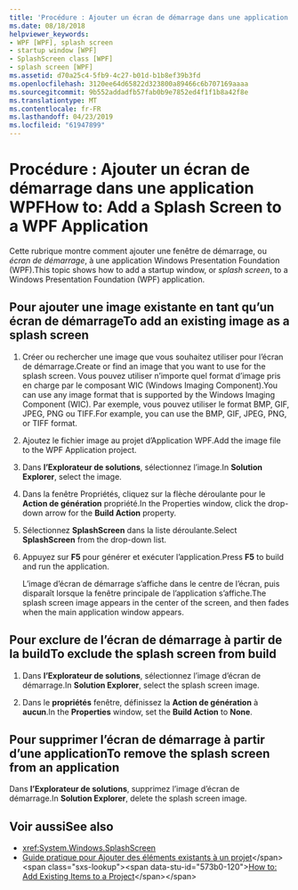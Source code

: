 ```yaml
---
title: 'Procédure : Ajouter un écran de démarrage dans une application WPF'
ms.date: 08/18/2018
helpviewer_keywords:
- WPF [WPF], splash screen
- startup window [WPF]
- SplashScreen class [WPF]
- splash screen [WPF]
ms.assetid: d70a25c4-5fb9-4c27-b01d-b1b8ef39b3fd
ms.openlocfilehash: 3120ee64d65822d323800a89466c6b707169aaaa
ms.sourcegitcommit: 9b552addadfb57fab0b9e7852ed4f1f1b8a42f8e
ms.translationtype: MT
ms.contentlocale: fr-FR
ms.lasthandoff: 04/23/2019
ms.locfileid: "61947899"
---
```

# <a name="how-to-add-a-splash-screen-to-a-wpf-application"></a><span data-ttu-id="573b0-102">Procédure : Ajouter un écran de démarrage dans une application WPF</span><span class="sxs-lookup"><span data-stu-id="573b0-102">How to: Add a Splash Screen to a WPF Application</span></span>

<span data-ttu-id="573b0-103">Cette rubrique montre comment ajouter une fenêtre de démarrage, ou *écran de démarrage*, à une application Windows Presentation Foundation (WPF).</span><span class="sxs-lookup"><span data-stu-id="573b0-103">This topic shows how to add a startup window, or *splash screen*, to a Windows Presentation Foundation (WPF) application.</span></span>

## <a name="to-add-an-existing-image-as-a-splash-screen"></a><span data-ttu-id="573b0-104">Pour ajouter une image existante en tant qu’un écran de démarrage</span><span class="sxs-lookup"><span data-stu-id="573b0-104">To add an existing image as a splash screen</span></span>

1. <span data-ttu-id="573b0-105">Créer ou rechercher une image que vous souhaitez utiliser pour l’écran de démarrage.</span><span class="sxs-lookup"><span data-stu-id="573b0-105">Create or find an image that you want to use for the splash screen.</span></span> <span data-ttu-id="573b0-106">Vous pouvez utiliser n’importe quel format d’image pris en charge par le composant WIC (Windows Imaging Component).</span><span class="sxs-lookup"><span data-stu-id="573b0-106">You can use any image format that is supported by the Windows Imaging Component (WIC).</span></span> <span data-ttu-id="573b0-107">Par exemple, vous pouvez utiliser le format BMP, GIF, JPEG, PNG ou TIFF.</span><span class="sxs-lookup"><span data-stu-id="573b0-107">For example, you can use the BMP, GIF, JPEG, PNG, or TIFF format.</span></span>

2. <span data-ttu-id="573b0-108">Ajoutez le fichier image au projet d’Application WPF.</span><span class="sxs-lookup"><span data-stu-id="573b0-108">Add the image file to the WPF Application project.</span></span>

3. <span data-ttu-id="573b0-109">Dans **l’Explorateur de solutions**, sélectionnez l’image.</span><span class="sxs-lookup"><span data-stu-id="573b0-109">In **Solution Explorer**, select the image.</span></span>

4. <span data-ttu-id="573b0-110">Dans la fenêtre Propriétés, cliquez sur la flèche déroulante pour le **Action de génération** propriété.</span><span class="sxs-lookup"><span data-stu-id="573b0-110">In the Properties window, click the drop-down arrow for the **Build Action** property.</span></span>

5. <span data-ttu-id="573b0-111">Sélectionnez **SplashScreen** dans la liste déroulante.</span><span class="sxs-lookup"><span data-stu-id="573b0-111">Select **SplashScreen** from the drop-down list.</span></span>

6. <span data-ttu-id="573b0-112">Appuyez sur **F5** pour générer et exécuter l’application.</span><span class="sxs-lookup"><span data-stu-id="573b0-112">Press **F5** to build and run the application.</span></span>

     <span data-ttu-id="573b0-113">L’image d’écran de démarrage s’affiche dans le centre de l’écran, puis disparaît lorsque la fenêtre principale de l’application s’affiche.</span><span class="sxs-lookup"><span data-stu-id="573b0-113">The splash screen image appears in the center of the screen, and then fades when the main application window appears.</span></span>

## <a name="to-exclude-the-splash-screen-from-build"></a><span data-ttu-id="573b0-114">Pour exclure de l’écran de démarrage à partir de la build</span><span class="sxs-lookup"><span data-stu-id="573b0-114">To exclude the splash screen from build</span></span>

1. <span data-ttu-id="573b0-115">Dans **l’Explorateur de solutions**, sélectionnez l’image d’écran de démarrage.</span><span class="sxs-lookup"><span data-stu-id="573b0-115">In **Solution Explorer**, select the splash screen image.</span></span>

2. <span data-ttu-id="573b0-116">Dans le **propriétés** fenêtre, définissez la **Action de génération** à **aucun**.</span><span class="sxs-lookup"><span data-stu-id="573b0-116">In the **Properties** window, set the **Build Action** to **None**.</span></span>

## <a name="to-remove-the-splash-screen-from-an-application"></a><span data-ttu-id="573b0-117">Pour supprimer l’écran de démarrage à partir d’une application</span><span class="sxs-lookup"><span data-stu-id="573b0-117">To remove the splash screen from an application</span></span>

<span data-ttu-id="573b0-118">Dans **l’Explorateur de solutions**, supprimez l’image d’écran de démarrage.</span><span class="sxs-lookup"><span data-stu-id="573b0-118">In **Solution Explorer**, delete the splash screen image.</span></span>

## <a name="see-also"></a><span data-ttu-id="573b0-119">Voir aussi</span><span class="sxs-lookup"><span data-stu-id="573b0-119">See also</span></span>

- <xref:System.Windows.SplashScreen>
- <span data-ttu-id="573b0-120">[Guide pratique pour Ajouter des éléments existants à un projet](https://docs.microsoft.com/previous-versions/visualstudio/visual-studio-2010/9f4t9t92(v=vs.100))</span><span class="sxs-lookup"><span data-stu-id="573b0-120">[How to: Add Existing Items to a Project](https://docs.microsoft.com/previous-versions/visualstudio/visual-studio-2010/9f4t9t92(v=vs.100))</span></span>
